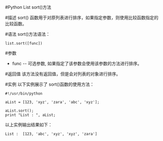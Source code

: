 #Python List sort()方法


#描述
sort() 函数用于对原列表进行排序，如果指定参数，则使用比较函数指定的比较函数。

#语法
sort()方法语法：

```
list.sort([func])
```

#参数
- func -- 可选参数, 如果指定了该参数会使用该参数的方法进行排序。

#返回值
该方法没有返回值，但是会对列表的对象进行排序。

#实例
以下实例展示了 sort()函数的使用方法：

```
#!/usr/bin/python

aList = [123, 'xyz', 'zara', 'abc', 'xyz'];

aList.sort();
print "List : ", aList;
```

以上实例输出结果如下：

```
List :  [123, 'abc', 'xyz', 'xyz', 'zara']
```